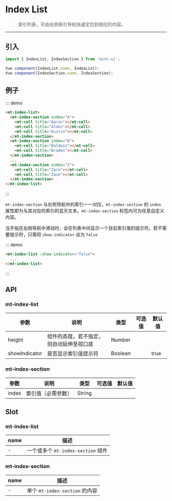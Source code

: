 <style>
  ul.mint-indexlist-content{
    list-style-type: none;
    margin: 0!important;
    padding: 0!important;
  }
</style>

# Index List

> 索引列表，可由右侧索引导航快速定位到相应的内容。

-------------

## 引入

```javascript
import { IndexList, IndexSection } from 'mint-ui';

Vue.component(IndexList.name, IndexList);
Vue.component(IndexSection.name, IndexSection);
```

## 例子

::: demo
```html
<mt-index-list>
  <mt-index-section index="A">
    <mt-cell title="Aaron"></mt-cell>
    <mt-cell title="Alden"></mt-cell>
    <mt-cell title="Austin"></mt-cell>
  </mt-index-section>
  <mt-index-section index="B">
    <mt-cell title="Baldwin"></mt-cell>
    <mt-cell title="Braden"></mt-cell>
  </mt-index-section>
  ...
  <mt-index-section index="Z">
    <mt-cell title="Zack"></mt-cell>
    <mt-cell title="Zane"></mt-cell>
  </mt-index-section>
</mt-index-list>
```
:::

`mt-index-section` 与右侧导航中的索引一一对应，`mt-index-section` 的 `index` 属性即为与其对应的索引的显示文本。`mt-index-section` 标签内可为任意自定义内容。

当手指在右侧导航中滑动时，会在列表中间显示一个目前索引值的提示符。若不需要提示符，只需将 `show-indicator` 设为 `false`

::: demo
```html
<mt-index-list :show-indicator="false">
  ...
</mt-index-list>
```
:::

## API
### mt-index-list
| 参数 | 说明 | 类型 | 可选值 | 默认值 |
|------|-------|---------|-------|--------|
| height | 组件的高度。若不指定，则自动延伸至视口底 | Number | | |
| showIndicator | 是否显示索引值提示符 | Boolean | | true |

### mt-index-section
| 参数 | 说明 | 类型 | 可选值 | 默认值 |
|------|-------|---------|-------|--------|
| index | 索引值（必需参数） | String | | |

## Slot
### mt-index-list
| name | 描述 |
|------|--------|
| - | 一个或多个 `mt-index-section` 组件 |

### mt-index-section
| name | 描述 |
|------|--------|
| - | 单个 `mt-index-section` 的内容 |
